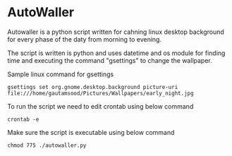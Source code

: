 # AutoWaller

Autowaller is a python script written for cahning linux desktop background for every phase of the daty from morning to evening.

The script is written is python and uses datetime and os module for finding time and executing the command "gsettings" to change the wallpaper. 

Sample linux command for gsettings 

```
gsettings set org.gnome.desktop.background picture-uri file:///home/gautamsood/Pictures/Wallpapers/early_night.jpg
```
To run the script we need to edit crontab using below command
``` 
crontab -e
```
Make sure the script is executable using below command
```
chmod 775 ./autowaller.py
```

